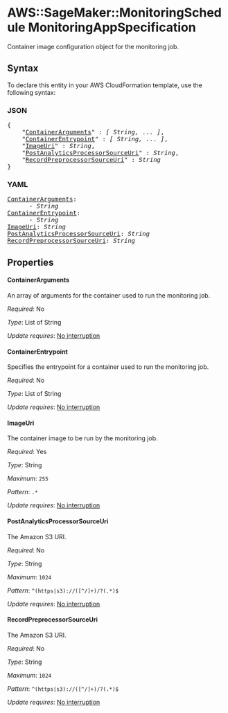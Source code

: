 # AWS::SageMaker::MonitoringSchedule MonitoringAppSpecification

Container image configuration object for the monitoring job.

## Syntax

To declare this entity in your AWS CloudFormation template, use the following syntax:

### JSON

<pre>
{
    "<a href="#containerarguments" title="ContainerArguments">ContainerArguments</a>" : <i>[ String, ... ]</i>,
    "<a href="#containerentrypoint" title="ContainerEntrypoint">ContainerEntrypoint</a>" : <i>[ String, ... ]</i>,
    "<a href="#imageuri" title="ImageUri">ImageUri</a>" : <i>String</i>,
    "<a href="#postanalyticsprocessorsourceuri" title="PostAnalyticsProcessorSourceUri">PostAnalyticsProcessorSourceUri</a>" : <i>String</i>,
    "<a href="#recordpreprocessorsourceuri" title="RecordPreprocessorSourceUri">RecordPreprocessorSourceUri</a>" : <i>String</i>
}
</pre>

### YAML

<pre>
<a href="#containerarguments" title="ContainerArguments">ContainerArguments</a>: <i>
      - String</i>
<a href="#containerentrypoint" title="ContainerEntrypoint">ContainerEntrypoint</a>: <i>
      - String</i>
<a href="#imageuri" title="ImageUri">ImageUri</a>: <i>String</i>
<a href="#postanalyticsprocessorsourceuri" title="PostAnalyticsProcessorSourceUri">PostAnalyticsProcessorSourceUri</a>: <i>String</i>
<a href="#recordpreprocessorsourceuri" title="RecordPreprocessorSourceUri">RecordPreprocessorSourceUri</a>: <i>String</i>
</pre>

## Properties

#### ContainerArguments

An array of arguments for the container used to run the monitoring job.

_Required_: No

_Type_: List of String

_Update requires_: [No interruption](https://docs.aws.amazon.com/AWSCloudFormation/latest/UserGuide/using-cfn-updating-stacks-update-behaviors.html#update-no-interrupt)

#### ContainerEntrypoint

Specifies the entrypoint for a container used to run the monitoring job.

_Required_: No

_Type_: List of String

_Update requires_: [No interruption](https://docs.aws.amazon.com/AWSCloudFormation/latest/UserGuide/using-cfn-updating-stacks-update-behaviors.html#update-no-interrupt)

#### ImageUri

The container image to be run by the monitoring job.

_Required_: Yes

_Type_: String

_Maximum_: <code>255</code>

_Pattern_: <code>.*</code>

_Update requires_: [No interruption](https://docs.aws.amazon.com/AWSCloudFormation/latest/UserGuide/using-cfn-updating-stacks-update-behaviors.html#update-no-interrupt)

#### PostAnalyticsProcessorSourceUri

The Amazon S3 URI.

_Required_: No

_Type_: String

_Maximum_: <code>1024</code>

_Pattern_: <code>^(https|s3)://([^/]+)/?(.*)$</code>

_Update requires_: [No interruption](https://docs.aws.amazon.com/AWSCloudFormation/latest/UserGuide/using-cfn-updating-stacks-update-behaviors.html#update-no-interrupt)

#### RecordPreprocessorSourceUri

The Amazon S3 URI.

_Required_: No

_Type_: String

_Maximum_: <code>1024</code>

_Pattern_: <code>^(https|s3)://([^/]+)/?(.*)$</code>

_Update requires_: [No interruption](https://docs.aws.amazon.com/AWSCloudFormation/latest/UserGuide/using-cfn-updating-stacks-update-behaviors.html#update-no-interrupt)

